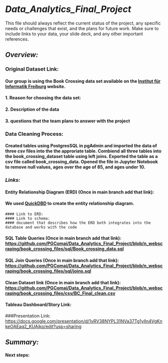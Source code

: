 # *Data_Analytics_Final_Project*

This file should always reflect the current status of the project, any specific needs or challenges that exist, and the plans for future work. Make sure to include links to your data, your slide deck, and any other important references. 

## *Overview:*

### Original Dataset Link:
#### Our group is using the Book Crossing data set available on the [Institut für Informatik Freiburg](http://www2.informatik.uni-freiburg.de/~cziegler/BX/) website.  
    
#### 1. Reason for choosing the data set:
#### 2. Description of the data
#### 3. questions that the team plans to answer with the project 

### Data Cleaning Process:
#### Created tables using PostgresSQL in pgAdmin and imported the data of three csv files into the the approriate table. Combiend all three tables into the book_crossing_dataset table using left joins. Exported the table as a csv file called book_crossing_data. Opened the file in Jupyter Notebook to remove null values, ages over the age of 85, and ages under 10. 

### *Links:*

#### Entity Relationship Diagram (ERD) (Once in main branch add that link):
#### We used [QuickDBD](https://app.quickdatabasediagrams.com/#/) to create the entity relationship diagram.

    #### Link to ERD: 
    #### Link to schema:
    #### document that describes how the ERD both integrates into the database and works with the code

#### SQL Table Queries (Once in main branch add that link): https://github.com/PGComai/Data_Analytics_Final_Project/blob/n_webscraping/book_crossing_files/sql/Book_crossing_data.sql

#### SQL Join Queries (Once in main branch add that link): https://github.com/PGComai/Data_Analytics_Final_Project/blob/n_webscraping/book_crossing_files/sql/joins.sql

#### Clean Dataset link (Once in main branch add that link): https://github.com/PGComai/Data_Analytics_Final_Project/blob/n_webscraping/book_crossing_files/csv/BC_Final_clean.csv

#### Tableau Dashboard/Story Link:

###Presentation Link: https://docs.google.com/presentation/d/1vRV38NYPL31NVa37Tg1ylln4VgKnkeOAEaq2_KUAiko/edit?usp=sharing 

## *Summary:*
 #### Next steps:
